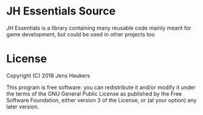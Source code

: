 # JH Essentials Source
JH Essentials is a library containing many reusable code mainly meant for game development, but could be used in other projects too

# License

Copyright (C) 2018  Jens Heukers

This program is free software: you can redistribute it and/or modify
it under the terms of the GNU General Public License as published by
the Free Software Foundation, either version 3 of the License, or
(at your option) any later version.
